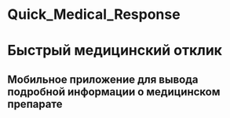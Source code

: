 # Quick_Medical_Response
# Быстрый медицинский отклик
## Мобильное приложение для вывода подробной информации о медицинском препарате

